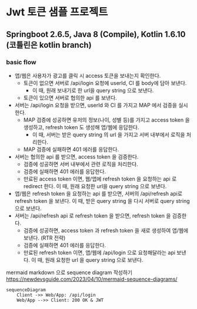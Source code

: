 # Jwt 토큰 샘플 프로젝트

## Springboot 2.6.5, Java 8 (Compile), Kotlin 1.6.10 (코틀린은 kotlin branch)



### basic flow
- 앱/웹은 사용자가 광고를 클릭 시 access 토큰을 보내는지 확인한다.
  - 토큰이 없으면 서버로 /api/login 요청에 userId, CI 를 body에 담아 보낸다.
    - 이 때, 원래 보내기로 한 url을 query string 으로 보낸다.
  - 토큰이 있으면 서버로 협의한 api 를 보낸다.
- 서버는 /api/login 요청을 받으면, userId 와 CI 를 가지고 MAP 에서 검증을 실시한다.
  - MAP 검증에 성공하면 유저의 정보(나이, 성별 등)를 가지고 access token 을 생성하고, refresh token 도 생성해 앱/웹에 응답한다.
    - 이 때, 서버는 받은 query string 의 url 을 가지고 서버 내부에서 로직을 처리한다.
  - MAP 검증에 실패하면 401 에러를 응답한다.
- 서버는 협의한 api 를 받으면, access token 을 검증한다.
  - 검증에 성공하면 서버 내부에서 관련 로직을 처리한다.
  - 검증에 실패하면 401 에러를 응답한다.
  - 만료된 access token 이면, 웹/앱에 refresh token 을 요청하는 api 로 redirect 한다. 이 때, 원래 요청한 url을 query string 으로 보낸다.
- 앱/웹은 refresh token 을 요청하는 api 를 받으면, 서버의 /api/refresh api로 refresh token 을 보낸다. 이 때, 받은 query string 을 다시 서버로 query string 으로 보낸다.
- 서버는 /api/refresh api 로 refresh token 을 받으면, refresh token 을 검증한다.
  - 검증에 성공하면, access token 과 refresh token 을 새로 생성하여 앱/웹에 보낸다. (RTR 전략)
  - 검증에 실패하면 401 에러를 응답한다.
  - 만료된 refresh token 이면, 앱/웹에 /api/login 으로 요청해달라는 api 보낸다. 이 때, 원래 요청한 url 을 query string 으로 보낸다. 


mermaid markdown 으로 sequence diagram 작성하기
https://newdevsguide.com/2023/04/10/mermaid-sequence-diagrams/
```mermaid
sequenceDiagram
    Client ->> Web/App: /api/login
    Web/App -->> Client: 200 OK & JWT
```